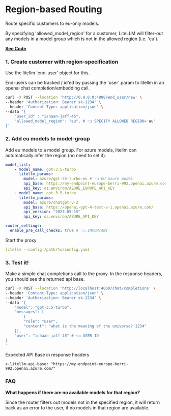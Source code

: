 # Region-based Routing

Route specific customers to eu-only models.

By specifying 'allowed_model_region' for a customer, LiteLLM will filter-out any models in a model group which is not in the allowed region (i.e. 'eu').

[**See Code**](https://github.com/BerriAI/litellm/blob/5eb12e30cc5faa73799ebc7e48fc86ebf449c879/litellm/router.py#L2938)

### 1. Create customer with region-specification

Use the litellm 'end-user' object for this. 

End-users can be tracked / id'ed by passing the 'user' param to litellm in an openai chat completion/embedding call.

```bash
curl -X POST --location 'http://0.0.0.0:4000/end_user/new' \
--header 'Authorization: Bearer sk-1234' \
--header 'Content-Type: application/json' \
--data '{
    "user_id" : "ishaan-jaff-45",
    "allowed_model_region": "eu", # 👈 SPECIFY ALLOWED REGION='eu'
}'
```

### 2. Add eu models to model-group 

Add eu models to a model group. For azure models, litellm can automatically infer the region (no need to set it). 

```yaml
model_list:
    - model_name: gpt-3.5-turbo
      litellm_params:
        model: azure/gpt-35-turbo-eu # 👈 EU azure model
        api_base: https://my-endpoint-europe-berri-992.openai.azure.com/
        api_key: os.environ/AZURE_EUROPE_API_KEY
    - model_name: gpt-3.5-turbo
      litellm_params:
        model: azure/chatgpt-v-2
        api_base: https://openai-gpt-4-test-v-1.openai.azure.com/
        api_version: "2023-05-15"
        api_key: os.environ/AZURE_API_KEY

router_settings:
  enable_pre_call_checks: true # 👈 IMPORTANT
```

Start the proxy

```yaml
litellm --config /path/to/config.yaml
```

### 3. Test it!

Make a simple chat completions call to the proxy. In the response headers, you should see the returned api base. 

```bash
curl -X POST --location 'http://localhost:4000/chat/completions' \
--header 'Content-Type: application/json' \
--header 'Authorization: Bearer sk-1234' \
--data '{
    "model": "gpt-3.5-turbo", 
    "messages": [
        {
        "role": "user",
        "content": "what is the meaning of the universe? 1234"
    }],
    "user": "ishaan-jaff-45" # 👈 USER ID
}
'
```

Expected API Base in response headers 

```
x-litellm-api-base: "https://my-endpoint-europe-berri-992.openai.azure.com/"
```

### FAQ 

**What happens if there are no available models for that region?**

Since the router filters out models not in the specified region, it will return back as an error to the user, if no models in that region are available. 